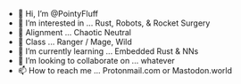 - 👋 Hi, I’m @PointyFluff
- 👀 I’m interested in ... Rust, Robots, & Rocket Surgery
- 👻 Alignment ... Chaotic Neutral
- 🏹 Class ... Ranger / Mage, Wild 
- 🌱 I’m currently learning ... Embedded Rust & NNs
- 💞️ I’m looking to collaborate on ... whatever
- 📫 How to reach me ... Protonmail.com or Mastodon.world

<!---
PointyFluff/PointyFluff is a ✨ special ✨ repository because its `README.md` (this file) appears on your GitHub profile.
You can click the Preview link to take a look at your changes.
--->
